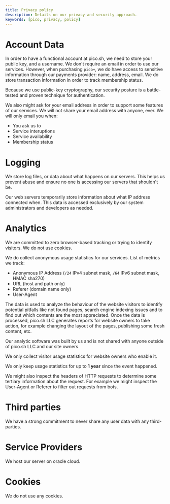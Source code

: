 ```yaml
---
title: Privacy policy
description: Details on our privacy and security approach.
keywords: [pico, privacy, policy]
---
```


# Account Data

In order to have a functional account at pico.sh, we need to store your public
key, and a username. We don't require an email in order to use our services.
However, when purchasing `pico+`, we do have access to sensitive information
through our payments provider: name, address, email. We do store transaction
information in order to track membership status.

Because we use public-key cryptography, our security posture is a battle-tested
and proven technique for authentication.

We also might ask for your email address in order to support some features of
our services. We will not share your email address with anyone, ever. We will
only email you when:

- You ask us to
- Service interuptions
- Service availability
- Membership status

# Logging

We store log files, or data about what happens on our servers. This helps us
prevent abuse and ensure no one is accessing our servers that shouldn't be.

Our web servers temporarily store information about what IP address connected
when. This data is accessed exclusively by our system administrators and
developers as needed.

# Analytics

We are committed to zero browser-based tracking or trying to identify visitors.
We do not use cookies.

We do collect anonymous usage statistics for our services. List of metrics we
track:

- Anonymous IP Address (`/24` IPv4 subnet mask, `/64` IPv6 subnet mask, HMAC
  sha270)
- URL (host and path only)
- Referer (domain name only)
- User-Agent

The data is used to analyze the behaviour of the website visitors to identify
potential pitfalls like not found pages, search engine indexing issues and to
find out which contents are the most appreciated. Once the data is processed,
pico.sh LLC generates reports for website owners to take action, for example
changing the layout of the pages, publishing some fresh content, etc.

Our analytic software was built by us and is not shared with anyone outside of
pico.sh LLC and our site owners.

We only collect visitor usage statistics for website owners who enable it.

We only keep usage statistics for up to **1 year** since the event happened.

We might also inspect the headers of HTTP requests to determine some tertiary
information about the request. For example we might inspect the User-Agent or
Referer to filter out requests from bots.

# Third parties

We have a strong commitment to never share any user data with any third-parties.

# Service Providers

We host our server on oracle cloud.

# Cookies

We do not use any cookies.
